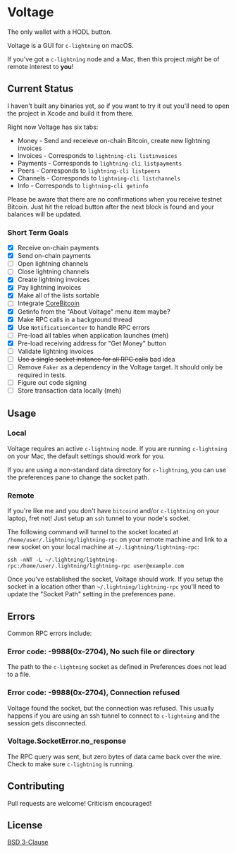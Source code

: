 # Voltage

The only wallet with a HODL button.

Voltage is a GUI for `c-lightning` on macOS.

If you've got a `c-lightning` node and a Mac, then this project *might* be of remote interest to **you**!

## Current Status

I haven't built any binaries yet, so if you want to try it out you'll need to open the project in Xcode and build it from there.

Right now Voltage has six tabs:

- Money - Send and receieve on-chain Bitcoin, create new lightning invoices
- Invoices - Corresponds to `lightning-cli listinvoices`
- Payments - Corresponds to `lightning-cli listpayments`
- Peers - Corresponds to `lightning-cli listpeers`
- Channels - Corresponds to `lightning-cli listchannels`
- Info - Corresponds to `lightning-cli getinfo`

Please be aware that there are no confirmations when you receive testnet Bitcoin. Just hit the reload button after the next block is found and your balances will be updated.

### Short Term Goals

- [X] Receive on-chain payments
- [X] Send on-chain payments
- [ ] Open lightning channels
- [ ] Close lightning channels
- [X] Create lightning invoices
- [X] Pay lightning invoices
- [X] Make all of the lists sortable
- [ ] Integrate [CoreBitcoin](https://github.com/oleganza/CoreBitcoin)
- [X] Getinfo from the "About Voltage" menu item maybe?
- [X] Make RPC calls in a background thread
- [X] Use `NotificationCenter` to handle RPC errors
- [ ] Pre-load all tables when application launches (meh)
- [X] Pre-load receiving address for "Get Money" button
- [ ] Validate lightning invoices
- [ ] ~~Use a single socket instance for all RPC calls~~ bad idea
- [ ] Remove `Faker` as a dependency in the Voltage target. It should only be required in tests.
- [ ] Figure out code signing
- [ ] Store transaction data locally (meh)

## Usage

### Local

Voltage requires an active `c-lightning` node. If you are running `c-lightning` on your Mac, the default settings should work for you.

If you are using a non-standard data directory for `c-lightning`, you can use the preferences pane to change the socket path.

### Remote

If you're like me and you don't have  `bitcoind` and/or `c-lightning` on your laptop, fret not! Just setup an `ssh` tunnel to your node's socket.

The following command will tunnel to the socket located at `/home/user/.lightning/lightning-rpc` on your remote machine and link to a new socket on your local machine at `~/.lightning/lightning-rpc`:

    ssh -nNT -L ~/.lightning/lightning-rpc:/home/user/.lightning/lightning-rpc user@example.com

Once you've established the socket, Voltage should work. If you setup the socket in a location other than `~/.lightning/lightning-rpc` you'll need to update the "Socket Path" setting in the preferences pane.

## Errors

Common RPC errors include:

### Error code: -9988(0x-2704), No such file or directory

The path to the `c-lightning` socket as defined in Preferences does not lead to a file.

### Error code: -9988(0x-2704), Connection refused

Voltage found the socket, but the connection was refused. This usually happens if you are using an ssh tunnel to connect to `c-lightning` and the session gets disconnected.

### Voltage.SocketError.no_response

The RPC query was sent, but zero bytes of data came back over the wire. Check to make sure `c-lightning` is running.

## Contributing

Pull requests are welcome! Criticism encouraged!

## License

[BSD 3-Clause](LICENSE.md)
